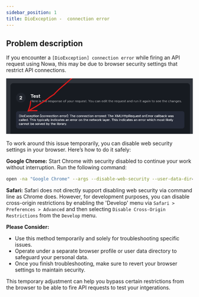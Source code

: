 ```yaml
---
sidebar_position: 1
title: DioException -  connection error
---
```


## Problem description


If you encounter a `[DioException] connection error` while firing an API request using Nowa, this may be due to browser security settings that restrict API connections. 

![](./img/connection_error.png)


To work around this issue temporarily, you can disable web security settings in your browser. Here’s how to do it safely:

**Google Chrome:**
Start Chrome with security disabled to continue your work without interruption. Run the following command:

```bash
open -na "Google Chrome" --args --disable-web-security --user-data-dir="/tmp/chrome_dev"
```

**Safari:**
Safari does not directly support disabling web security via command line as Chrome does. However, for development purposes, you can disable cross-origin restrictions by enabling the 'Develop' menu via `Safari > Preferences > Advanced` and then selecting `Disable Cross-Origin Restrictions` from the `Develop` menu.

**Please Consider:**
- Use this method temporarily and solely for troubleshooting specific issues.
- Operate under a separate browser profile or user data directory to safeguard your personal data.
- Once you finish troubleshooting, make sure to revert your browser settings to maintain security.

This temporary adjustment can help you bypass certain restrictions from the browser to be able to fire API requests to test your intgerations.


